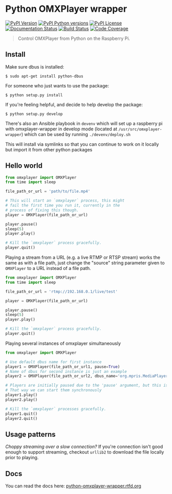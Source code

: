 # Python OMXPlayer wrapper

[![PyPI Version](https://img.shields.io/pypi/v/omxplayer-wrapper.svg?maxAge=2592000)](https://pypi.python.org/pypi/omxplayer-wrapper)
[![PyPI Python versions](https://img.shields.io/pypi/pyversions/omxplayer-wrapper.svg)](https://pypi.python.org/pypi/omxplayer-wrapper)
[![PyPI License](https://img.shields.io/pypi/l/omxplayer-wrapper.svg?maxAge=2592000)](https://pypi.python.org/pypi/omxplayer-wrapper)
[![Documentation
Status](https://readthedocs.org/projects/python-omxplayer-wrapper/badge/?version=latest)](https://readthedocs.org/projects/python-omxplayer-wrapper/?badge=latest)
[![Build Status](https://travis-ci.org/willprice/python-omxplayer-wrapper.svg?branch=develop)](https://travis-ci.org/willprice/python-omxplayer-wrapper)
[![Code Coverage](https://codecov.io/gh/willprice/python-omxplayer-wrapper/branch/develop/graph/badge.svg)](https://codecov.io/gh/willprice/python-omxplayer-wrapper)


> Control OMXPlayer from Python on the Raspberry Pi.

## Install
Make sure dbus is installed:
```shell
$ sudo apt-get install python-dbus
```

For someone who just wants to use the package:
```shell
$ python setup.py install
```

If you're feeling helpful, and decide to help develop the package:
```shell
$ python setup.py develop
```
There's also an Ansible playbook in `devenv` which will set up a raspberry pi
with omxplayer-wrapper in develop mode (located at
`/usr/src/omxplayer-wrapper`) which can be used by running `./devenv/deploy.sh`

This will install via symlinks so that you can continue to work on it locally
but import it from other python packages

## Hello world
```python
from omxplayer import OMXPlayer
from time import sleep

file_path_or_url = 'path/to/file.mp4'

# This will start an `omxplayer` process, this might
# fail the first time you run it, currently in the
# process of fixing this though.
player = OMXPlayer(file_path_or_url)

player.pause()
sleep(5)
player.play()

# Kill the `omxplayer` process gracefully.
player.quit()
```

Playing a stream from a URL (e.g. a live RTMP or RTSP stream) works the same as with a file path, just change the "source" string parameter given to `OMXPlayer` to a URL instead of a file path.
```python
from omxplayer import OMXPlayer
from time import sleep

file_path_or_url = 'rtmp://192.168.0.1/live/test'

player = OMXPlayer(file_path_or_url)

player.pause()
sleep(5)
player.play()

# Kill the `omxplayer` process gracefully.
player.quit()
```

Playing several instances of omxplayer simultaneously
```python
from omxplayer import OMXPlayer

# Use default dbus name for first instance
player1 = OMXPlayer(file_path_or_url1, pause=True)
# Name of dbus for second instance is just an example
player2 = OMXPlayer(file_path_or_url2, dbus_name='org.mpris.MediaPlayer2.omxplayer1', pause=True)

# Players are initially paused due to the 'pause' argument, but this is not necessary
# That way we can start them synchronously
player1.play()
player2.play()

# Kill the `omxplayer` processes gracefully.
player1.quit()
player2.quit()
```

## Usage patterns
*Choppy streaming over a slow connection?* If you're connection isn't good
enough to support streaming, checkout `urllib2` to download the file locally
prior to playing.


## Docs
You can read the docs here:
[python-omxplayer-wrapper.rtfd.org](http://python-omxplayer-wrapper.rtfd.org)
